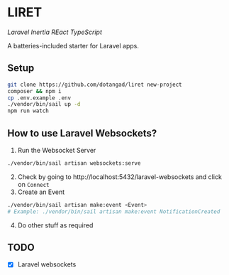 # LIRET

_Laravel Inertia REact TypeScript_

A batteries-included starter for Laravel apps.

## Setup

```sh
git clone https://github.com/dotangad/liret new-project
composer && npm i
cp .env.example .env
./vendor/bin/sail up -d
npm run watch
```

## How to use Laravel Websockets?

1. Run the Websocket Server

```sh
./vendor/bin/sail artisan websockets:serve
```

2. Check by going to http://localhost:5432/laravel-websockets and click on `Connect`
3. Create an Event

```sh
./vendor/bin/sail artisan make:event <Event>
# Example: ./vendor/bin/sail artisan make:event NotificationCreated
```

4. Do other stuff as required

## TODO

- [x] Laravel websockets

